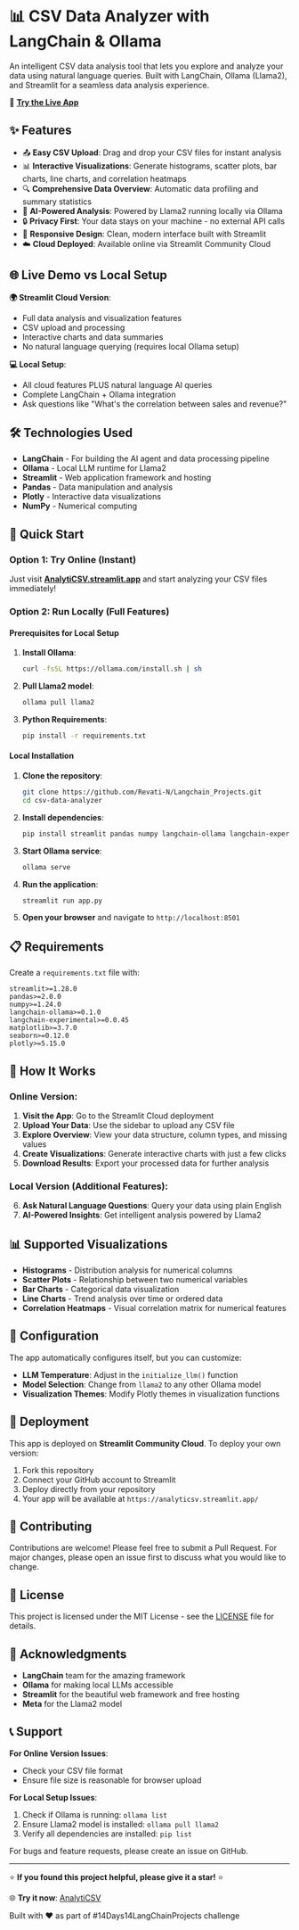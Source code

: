 # 📊 CSV Data Analyzer with LangChain & Ollama

An intelligent CSV data analysis tool that lets you explore and analyze your data using natural language queries. Built with LangChain, Ollama (Llama2), and Streamlit for a seamless data analysis experience.

🌟 **[Try the Live App](https://analyticsv.streamlit.app/)** 


## ✨ Features

- 📤 **Easy CSV Upload**: Drag and drop your CSV files for instant analysis
- 📊 **Interactive Visualizations**: Generate histograms, scatter plots, bar charts, line charts, and correlation heatmaps
- 🔍 **Comprehensive Data Overview**: Automatic data profiling and summary statistics
- 🤖 **AI-Powered Analysis**: Powered by Llama2 running locally via Ollama
- 🔒 **Privacy First**: Your data stays on your machine - no external API calls
- 📱 **Responsive Design**: Clean, modern interface built with Streamlit
- ☁️ **Cloud Deployed**: Available online via Streamlit Community Cloud

## 🌐 Live Demo vs Local Setup

**🌍 Streamlit Cloud Version**: 
- Full data analysis and visualization features
- CSV upload and processing
- Interactive charts and data summaries
- No natural language querying (requires local Ollama setup)

**💻 Local Setup**:
- All cloud features PLUS natural language AI queries
- Complete LangChain + Ollama integration
- Ask questions like "What's the correlation between sales and revenue?"

## 🛠️ Technologies Used

- **LangChain** - For building the AI agent and data processing pipeline
- **Ollama** - Local LLM runtime for Llama2
- **Streamlit** - Web application framework and hosting
- **Pandas** - Data manipulation and analysis
- **Plotly** - Interactive data visualizations
- **NumPy** - Numerical computing

## 🚀 Quick Start

### Option 1: Try Online (Instant)
Just visit **[AnalytiCSV.streamlit.app](https://analyticsv.streamlit.app/)** and start analyzing your CSV files immediately!

### Option 2: Run Locally (Full Features)

#### Prerequisites for Local Setup

1. **Install Ollama**:
   ```bash
   curl -fsSL https://ollama.com/install.sh | sh
   ```

2. **Pull Llama2 model**:
   ```bash
   ollama pull llama2
   ```

3. **Python Requirements**:
   ```bash
   pip install -r requirements.txt
   ```

#### Local Installation

1. **Clone the repository**:
   ```bash
   git clone https://github.com/Revati-N/Langchain_Projects.git
   cd csv-data-analyzer
   ```

2. **Install dependencies**:
   ```bash
   pip install streamlit pandas numpy langchain-ollama langchain-experimental matplotlib seaborn plotly
   ```

3. **Start Ollama service**:
   ```bash
   ollama serve
   ```

4. **Run the application**:
   ```bash
   streamlit run app.py
   ```

5. **Open your browser** and navigate to `http://localhost:8501`

## 📋 Requirements

Create a `requirements.txt` file with:

```
streamlit>=1.28.0
pandas>=2.0.0
numpy>=1.24.0
langchain-ollama>=0.1.0
langchain-experimental>=0.0.45
matplotlib>=3.7.0
seaborn>=0.12.0
plotly>=5.15.0
```

## 🎯 How It Works

### Online Version:
1. **Visit the App**: Go to the Streamlit Cloud deployment
2. **Upload Your Data**: Use the sidebar to upload any CSV file
3. **Explore Overview**: View your data structure, column types, and missing values
4. **Create Visualizations**: Generate interactive charts with just a few clicks
5. **Download Results**: Export your processed data for further analysis

### Local Version (Additional Features):
6. **Ask Natural Language Questions**: Query your data using plain English
7. **AI-Powered Insights**: Get intelligent analysis powered by Llama2

## 📊 Supported Visualizations

- **Histograms** - Distribution analysis for numerical columns
- **Scatter Plots** - Relationship between two numerical variables
- **Bar Charts** - Categorical data visualization
- **Line Charts** - Trend analysis over time or ordered data
- **Correlation Heatmaps** - Visual correlation matrix for numerical features

## 🔧 Configuration

The app automatically configures itself, but you can customize:

- **LLM Temperature**: Adjust in the `initialize_llm()` function
- **Model Selection**: Change from `llama2` to any other Ollama model
- **Visualization Themes**: Modify Plotly themes in visualization functions

## 🚀 Deployment

This app is deployed on **Streamlit Community Cloud**. To deploy your own version:

1. Fork this repository
2. Connect your GitHub account to Streamlit
3. Deploy directly from your repository
4. Your app will be available at `https://analyticsv.streamlit.app/`

## 🤝 Contributing

Contributions are welcome! Please feel free to submit a Pull Request. For major changes, please open an issue first to discuss what you would like to change.

## 📝 License

This project is licensed under the MIT License - see the [LICENSE](LICENSE) file for details.

## 🙏 Acknowledgments

- **LangChain** team for the amazing framework
- **Ollama** for making local LLMs accessible
- **Streamlit** for the beautiful web framework and free hosting
- **Meta** for the Llama2 model

## 📞 Support

**For Online Version Issues**:
- Check your CSV file format
- Ensure file size is reasonable for browser upload

**For Local Setup Issues**:
1. Check if Ollama is running: `ollama list`
2. Ensure Llama2 model is installed: `ollama pull llama2`
3. Verify all dependencies are installed: `pip list`

For bugs and feature requests, please create an issue on GitHub.

***

⭐ **If you found this project helpful, please give it a star!** ⭐

🌐 **Try it now**: [AnalytiCSV](https://analyticsv.streamlit.app/)

Built with ❤️ as part of #14Days14LangChainProjects challenge
